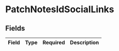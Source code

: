 # PatchNotesIdSocialLinks


## Fields

| Field       | Type        | Required    | Description |
| ----------- | ----------- | ----------- | ----------- |